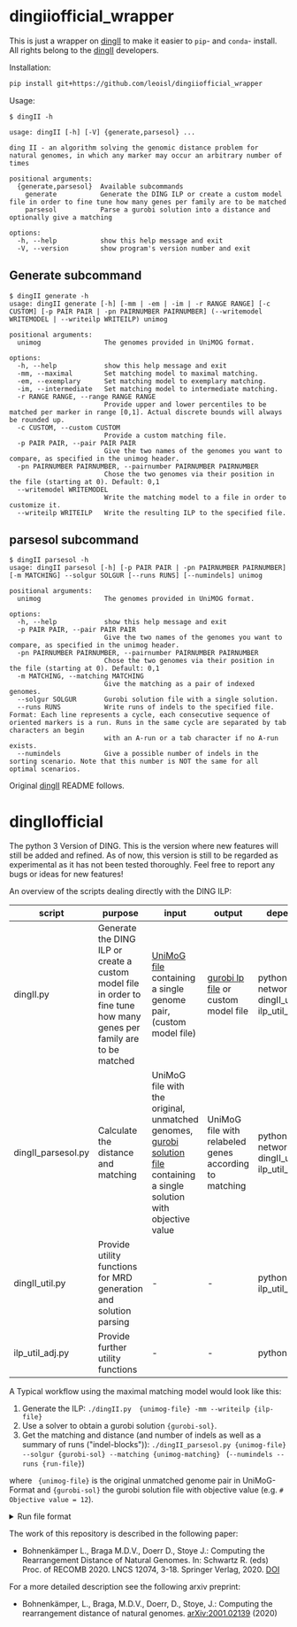 # dingiiofficial_wrapper

This is just a wrapper on [dingII] to make it easier to `pip`- and `conda`- install. All rights belong to the [dingII] developers.

Installation:
```bash
pip install git+https://github.com/leoisl/dingiiofficial_wrapper
```

Usage:
```
$ dingII -h

usage: dingII [-h] [-V] {generate,parsesol} ...

ding II - an algorithm solving the genomic distance problem for natural genomes, in which any marker may occur an arbitrary number of times

positional arguments:
  {generate,parsesol}  Available subcommands
    generate           Generate the DING ILP or create a custom model file in order to fine tune how many genes per family are to be matched
    parsesol           Parse a gurobi solution into a distance and optionally give a matching

options:
  -h, --help           show this help message and exit
  -V, --version        show program's version number and exit
```

## Generate subcommand
```
$ dingII generate -h
usage: dingII generate [-h] [-mm | -em | -im | -r RANGE RANGE] [-c CUSTOM] [-p PAIR PAIR | -pn PAIRNUMBER PAIRNUMBER] (--writemodel WRITEMODEL | --writeilp WRITEILP) unimog

positional arguments:
  unimog                The genomes provided in UniMOG format.

options:
  -h, --help            show this help message and exit
  -mm, --maximal        Set matching model to maximal matching.
  -em, --exemplary      Set matching model to exemplary matching.
  -im, --intermediate   Set matching model to intermediate matching.
  -r RANGE RANGE, --range RANGE RANGE
                        Provide upper and lower percentiles to be matched per marker in range [0,1]. Actual discrete bounds will always be rounded up.
  -c CUSTOM, --custom CUSTOM
                        Provide a custom matching file.
  -p PAIR PAIR, --pair PAIR PAIR
                        Give the two names of the genomes you want to compare, as specified in the unimog header.
  -pn PAIRNUMBER PAIRNUMBER, --pairnumber PAIRNUMBER PAIRNUMBER
                        Chose the two genomes via their position in the file (starting at 0). Default: 0,1
  --writemodel WRITEMODEL
                        Write the matching model to a file in order to customize it.
  --writeilp WRITEILP   Write the resulting ILP to the specified file.
```

## parsesol subcommand
```
$ dingII parsesol -h
usage: dingII parsesol [-h] [-p PAIR PAIR | -pn PAIRNUMBER PAIRNUMBER] [-m MATCHING] --solgur SOLGUR [--runs RUNS] [--numindels] unimog

positional arguments:
  unimog                The genomes provided in UniMOG format.

options:
  -h, --help            show this help message and exit
  -p PAIR PAIR, --pair PAIR PAIR
                        Give the two names of the genomes you want to compare, as specified in the unimog header.
  -pn PAIRNUMBER PAIRNUMBER, --pairnumber PAIRNUMBER PAIRNUMBER
                        Chose the two genomes via their position in the file (starting at 0). Default: 0,1
  -m MATCHING, --matching MATCHING
                        Give the matching as a pair of indexed genomes.
  --solgur SOLGUR       Gurobi solution file with a single solution.
  --runs RUNS           Write runs of indels to the specified file. Format: Each line represents a cycle, each consecutive sequence of oriented markers is a run. Runs in the same cycle are separated by tab characters an begin
                        with an A-run or a tab character if no A-run exists.
  --numindels           Give a possible number of indels in the sorting scenario. Note that this number is NOT the same for all optimal scenarios.
```


Original [dingII] README follows.

# dingIIofficial

The python 3 Version of DING. This is the version where new features will still be added and refined. As of now, this version is still to be regarded as experimental as it has not been tested thoroughly. Feel free to report any bugs or ideas for new features!


An overview of the scripts dealing directly with the DING ILP:


|script  | purpose | input | output | dependencies |
| ------ | ------ | ------ | ------ | ------ |
|  dingII.py | Generate the DING ILP or create a custom model file in order to fine tune how many genes per family are to be matched | [UniMoG file](https://bibiserv.cebitec.uni-bielefeld.de/dcj?id=dcj_manual) containing a single genome pair, (custom model file)  | [gurobi lp file](https://www.gurobi.com/documentation/9.1/refman/lp_format.html) or custom model file | python3, networkx, dingII\_util, ilp\_util\_adj |
| dingII\_parsesol.py | Calculate the distance and matching | UniMoG file with the original, unmatched genomes, [gurobi solution file](https://www.gurobi.com/documentation/9.1/refman/sol_format.html) containing a single solution with objective value | UniMoG file with relabeled genes according to matching | python3, networkx, dingII\_util, ilp\_util\_adj|
| dingII\_util.py | Provide utility functions for MRD generation and solution parsing | - | - | python3,networkx, ilp\_util\_adj |
ilp\_util\_adj.py | Provide further utility functions | - | - | python3 |

A Typical workflow using the maximal matching model would look like this:
1.  Generate the ILP: `./dingII.py  {unimog-file} -mm --writeilp {ilp-file}`
2.  Use a solver to obtain a gurobi solution `{gurobi-sol}`.
3.  Get the matching and distance (and number of indels as well as a summary of runs ("indel-blocks")): `./dingII_parsesol.py {unimog-file} --solgur {gurobi-sol} --matching {unimog-matching} ` (`--numindels --runs {run-file}`)

where ` {unimog-file}` is the original unmatched genome pair in UniMoG-Format and `{gurobi-sol}` the gurobi solution file with objective value (e.g. `# Objective value = 12`).


<details><summary>Run file format</summary>

Run output file format (`{run-file}`):
- Each line encompasses all runs within the same cycle of the decomposition
- Runs within a cycle are separated by TAB-characters
- If there is no A-run the line begins with a TAB
- Runs are the concatenated string of the oriented markers to be deleted

------------------------------------
More formally:

`{cycle-1}`


`{cycle-2}`


`...`


with `{cycle-n}` = `{A-run}\tab{B-run}...` or `cycle-n` = `\tab {B-run}`

and `{X-run}`=`(+/-)indel1(+/-)indel2...` 

------------------------------------



</details>

The work of this repository is described in the following paper:
* Bohnenkämper L., Braga M.D.V., Doerr D., Stoye J.: Computing the Rearrangement Distance of Natural Genomes. In: Schwartz R. (eds) Proc. of RECOMB 2020. LNCS 12074, 3-18. Springer Verlag, 2020. [DOI](https://doi.org/10.1007/978-3-030-45257-5_1)

For a more detailed description see the following arxiv preprint:
*  Bohnenkämper, L., Braga, M.D.V., Doerr, D., Stoye, J.: Computing the rearrangement distance of natural genomes. [arXiv:2001.02139](http://arxiv.org/abs/2001.02139) (2020)


[dingII]: https://gitlab.ub.uni-bielefeld.de/gi/dingiiofficial